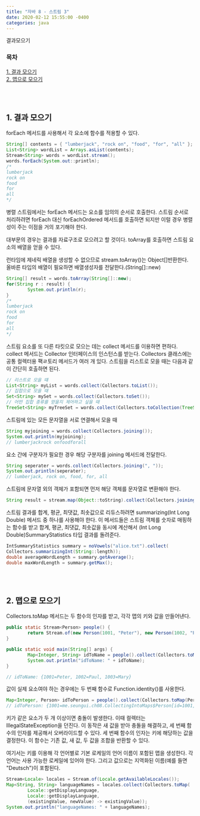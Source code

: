 ```yaml
---
title: "자바 8 - 스트림 3"
date: 2020-02-12 15:55:00 -0400
categories: java
---
```


결과모으기

### 목차
[1. 결과 모으기](#1-결과-모으기)<br>
[2. 맵으로 모으기](#2-맵으로-모으기)<br>
<!-- [3. 그루핑과 파티셔닝](#3-그루핑과-파티셔닝)<br>
[4. 다운스트림 컬렉터](#4-다운스트림-컬렉터)<br>
[5. 리덕션 연산](#5-리덕션-연산)<br>
[6. 기본 타입 스트림](#6-기본-타입-스트림)<br>
[7. 병렬 스트림](#7-병렬-스트림)<br> -->

<br><br>


## 1. 결과 모으기

forEach 메서드를 사용해서 각 요소에 함수를 적용할 수 있다.
```java
String[] contents = { "lumberjack", "rock on", "food", "for", "all" };
List<String> wordList = Arrays.asList(contents);
Stream<String> words = wordList.stream();
words.forEach(System.out::println);
/*
lumberjack
rock on
food
for
all
*/
```

병렬 스트림에서는 forEach 메서드는 요소를 임의의 순서로 호출한다. 스트림 순서로 처리하려면 forEach 대신 forEachOrdered 메서드를 호출하면 되지만 이럴 경우 병렬성이 주는 이점을 거의 포기해야 한다.

대부문의 경우는 결과를 자료구조로 모으려고 할 것이다. toArray를 호출하면 스트림 요소의 배열을 얻을 수 있다.

런타임에 제네릭 배열을 생성할 수 없으므로 stream.toArray()는 Object[]반환한다. 올바른 타입의 배열이 필요하면 배열생성자를 전달한다.(String[]::new)

```java
String[] result = words.toArray(String[]::new);
for(String r : result) {
        System.out.println(r);
}
/*
lumberjack
rock on
food
for
all
*/
```

스트림 요소를 또 다른 타킷으로 모으는 데는 collect 메서드를 이용하면 편하다. collect 메서드는 Collector 인터페이스의 인스턴스를 받는다. Collectors 클래스에는 공통 컬렉터용 팩ㄹ토리 메서드가 여러 개 있다. 스트림을 리스트로 모을 때는 다음과 같이 간단히 호출하면 된다.
```java
// 리스트로 모을 떄
List<String> myList = words.collect(Collectors.toList());
// 집합으로 모을 때
Set<String> mySet = words.collect(Collectors.toSet());
// 어떤 집합 종류를 얻을지 제어하고 싶을 때
TreeSet<String> myTreeSet = words.collect(Collectors.toCollection(TreeSet::new));
```

스트림에 있는 모든 문자열을 서로 연결해서 모을 때
```java
String myjoining = words.collect(Collectors.joining());
System.out.println(myjoining);
// lumberjackrock onfoodforall
```

요소 간에 구분자가 필요한 경우 해당 구분자를 joining 메서드에 전달한다.
```java
String seperater = words.collect(Collectors.joining(", "));
System.out.println(seperater);
// lumberjack, rock on, food, for, all
```

스트림에 문자열 외의 객체가 포함되면 먼저 해당 객체를 문자열로 변환해야 한다.
```java
String result = stream.map(Object::toString).collect(Collectors.joining(", "));
```

 스트림 결과를 합계, 평균, 최댓값, 최솟값으로 리듀스하려면 summarizing(Int Long Double) 메서드 중 하나를 사용해야 한다. 이 메서드들은 스트림 객체를 숫자로 매핑하는 함수를 받고 합계, 평균, 최댓값, 최솟값을 동시에 계산해서 (Int Long Double)SummaryStatistics 타입 결과를 돌려준다.
```java
IntSummaryStatistics summary = noVowels("alice.txt").collect(
Collectors.summarizingInt(String::length));
double averageWordLength = summary.getAverage();
double maxWordLength = summary.getMax();
```

<br><br>

## 2. 맵으로 모으기

Collectors.toMap 메서드는 두 함수의 인자를 받고, 각각 맵의 키와 값을 만들어낸다.

```java
public static Stream<Person> people() {
        return Stream.of(new Person(1001, "Peter"), new Person(1002, "Paul"), new Person(1003, "Mary"));
}

public static void main(String[] args) {
        Map<Integer, String> idToName = people().collect(Collectors.toMap(Person::getId, Person::getName));
        System.out.println("idToName: " + idToName);
}

// idToName: {1001=Peter, 1002=Paul, 1003=Mary}
```

값이 실제 요소여야 하는 경우에는 두 번째 함수로 Function.identity()를 사용한다.

```java
Map<Integer, Person> idToPerson = people().collect(Collectors.toMap(Person::getId, Function.identity()));
// idToPerson: {1001=me.seungui.ch08.CollectingIntoMaps$Person[id=1001,name=Peter], 1002=me.seungui.ch08.CollectingIntoMaps$Person[id=1002,name=Paul], 1003=me.seungui.ch08.CollectingIntoMaps$Person[id=1003,name=Mary]}
```

키가 같은 요소가 두 개 이상이면 충돌이 발생한다. 이때 컬렉터는 IllegalStateException을 던진다. 이 동작은 새 값을 받아 충돌을 해결하고, 세 번째 함수의 인자를 제공해서 오버라이드할 수 있다. 세 번째 함수의 인자는 키에 해당하는 값을 결정한다. 이 함수는 기존 값, 새 값, 두 값을 조합을 반환할 수 있다.

여기서는 키를 이용해 각 언어별로 기본 로케일의 언어 이름이 포함된 맵을 생성한다. 각 언어는 사용 가능한 로케일에 있어야 한다. 그리고 값으로는 지역화된 이름(예를 들면 "Deutsch")이 포함된다.

```java
Stream<Locale> locales = Stream.of(Locale.getAvailableLocales());
Map<String, String> languageNames = locales.collect(Collectors.toMap(
        Locale::getDisplayLanguage,
        Locale::getDisplayLanguage,
        (existingValue, newValue) -> existingValue));
System.out.println("languageNames: " + languageNames);
```

<br><br>

<!-- ## 3. 그루핑과 파티셔닝

<br><br>

## 4. 다운스트림 털렉터

<br><br>

## 5. 리덕션 연산

<br><br>

## 6. 기본 타입 스트림

<br><br>

## 7. 병렬 스트림 -->
